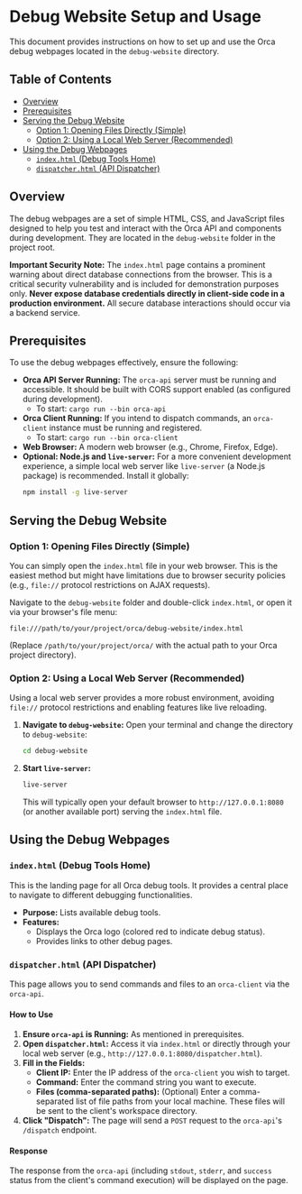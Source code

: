 # Debug Website Setup and Usage

This document provides instructions on how to set up and use the Orca debug webpages located in the `debug-website` directory.

## Table of Contents

*   [Overview](#overview)
*   [Prerequisites](#prerequisites)
*   [Serving the Debug Website](#serving-the-debug-website)
    *   [Option 1: Opening Files Directly (Simple)](#option-1-opening-files-directly-simple)
    *   [Option 2: Using a Local Web Server (Recommended)](#option-2-using-a-local-web-server-recommended)
*   [Using the Debug Webpages](#using-the-debug-webpages)
    *   [`index.html` (Debug Tools Home)](#indexhtml-debug-tools-home)
    *   [`dispatcher.html` (API Dispatcher)](#dispatcherhtml-api-dispatcher)

## Overview

The debug webpages are a set of simple HTML, CSS, and JavaScript files designed to help you test and interact with the Orca API and components during development. They are located in the `debug-website` folder in the project root.

**Important Security Note:** The `index.html` page contains a prominent warning about direct database connections from the browser. This is a critical security vulnerability and is included for demonstration purposes only. **Never expose database credentials directly in client-side code in a production environment.** All secure database interactions should occur via a backend service.

## Prerequisites

To use the debug webpages effectively, ensure the following:

*   **Orca API Server Running:** The `orca-api` server must be running and accessible. It should be built with CORS support enabled (as configured during development).
    *   To start: `cargo run --bin orca-api`
*   **Orca Client Running:** If you intend to dispatch commands, an `orca-client` instance must be running and registered.
    *   To start: `cargo run --bin orca-client`
*   **Web Browser:** A modern web browser (e.g., Chrome, Firefox, Edge).
*   **Optional: Node.js and `live-server`:** For a more convenient development experience, a simple local web server like `live-server` (a Node.js package) is recommended. Install it globally:
    ```bash
    npm install -g live-server
    ```

## Serving the Debug Website

### Option 1: Opening Files Directly (Simple)

You can simply open the `index.html` file in your web browser. This is the easiest method but might have limitations due to browser security policies (e.g., `file://` protocol restrictions on AJAX requests).

Navigate to the `debug-website` folder and double-click `index.html`, or open it via your browser's file menu:

`file:///path/to/your/project/orca/debug-website/index.html`

(Replace `/path/to/your/project/orca/` with the actual path to your Orca project directory).

### Option 2: Using a Local Web Server (Recommended)

Using a local web server provides a more robust environment, avoiding `file://` protocol restrictions and enabling features like live reloading.

1.  **Navigate to `debug-website`:** Open your terminal and change the directory to `debug-website`:
    ```bash
    cd debug-website
    ```
2.  **Start `live-server`:**
    ```bash
    live-server
    ```
    This will typically open your default browser to `http://127.0.0.1:8080` (or another available port) serving the `index.html` file.

## Using the Debug Webpages

### `index.html` (Debug Tools Home)

This is the landing page for all Orca debug tools. It provides a central place to navigate to different debugging functionalities.

*   **Purpose:** Lists available debug tools.
*   **Features:**
    *   Displays the Orca logo (colored red to indicate debug status).
    *   Provides links to other debug pages.

### `dispatcher.html` (API Dispatcher)

This page allows you to send commands and files to an `orca-client` via the `orca-api`.

#### How to Use

1.  **Ensure `orca-api` is Running:** As mentioned in prerequisites.
2.  **Open `dispatcher.html`:** Access it via `index.html` or directly through your local web server (e.g., `http://127.0.0.1:8080/dispatcher.html`).
3.  **Fill in the Fields:**
    *   **Client IP:** Enter the IP address of the `orca-client` you wish to target.
    *   **Command:** Enter the command string you want to execute.
    *   **Files (comma-separated paths):** (Optional) Enter a comma-separated list of file paths from your local machine. These files will be sent to the client's workspace directory.
4.  **Click "Dispatch":** The page will send a `POST` request to the `orca-api`'s `/dispatch` endpoint.

#### Response

The response from the `orca-api` (including `stdout`, `stderr`, and `success` status from the client's command execution) will be displayed on the page.
